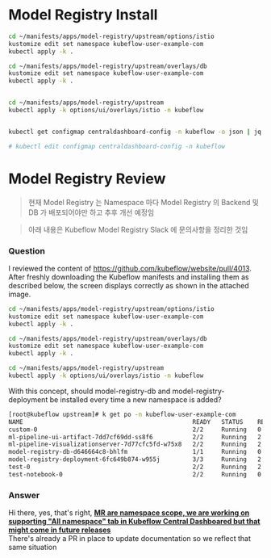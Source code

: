 # Model Registry Install
```bash
cd ~/manifests/apps/model-registry/upstream/options/istio
kustomize edit set namespace kubeflow-user-example-com
kubectl apply -k .

cd ~/manifests/apps/model-registry/upstream/overlays/db
kustomize edit set namespace kubeflow-user-example-com
kubectl apply -k .


cd ~/manifests/apps/model-registry/upstream
kubectl apply -k options/ui/overlays/istio -n kubeflow


kubectl get configmap centraldashboard-config -n kubeflow -o json | jq '.data.links |= (fromjson | .menuLinks += [{"icon": "assignment", "link": "/model-registry/", "text": "Model Registry", "type": "item"}] | tojson)' | kubectl apply -f - -n kubeflow

# kubectl edit configmap centraldashboard-config -n kubeflow 
```

# Model Registry Review

> 현재 Model Registry 는 Namespace 마다 Model Registry 의 Backend 및 DB 가 배포되어야만 하고 추후 개선 예정임

> 아래 내용은 Kubeflow Model Registry Slack 에 문의사항을 정리한 것임

### Question
I reviewed the content of https://github.com/kubeflow/website/pull/4013.  
After freshly downloading the Kubeflow manifests and installing them as described below, the screen displays correctly as shown in the attached image.
```bash
cd ~/manifests/apps/model-registry/upstream/options/istio
kustomize edit set namespace kubeflow-user-example-com
kubectl apply -k .

cd ~/manifests/apps/model-registry/upstream/overlays/db
kustomize edit set namespace kubeflow-user-example-com
kubectl apply -k .

cd ~/manifests/apps/model-registry/upstream
kubectl apply -k options/ui/overlays/istio -n kubeflow
```

With this concept, should model-registry-db and model-registry-deployment be installed every time a new namespace is added?
```bash
[root@kubeflow upstream]# k get po -n kubeflow-user-example-com
NAME                                               READY   STATUS    RESTARTS      AGE
custom-0                                           2/2     Running   0             60m
ml-pipeline-ui-artifact-7dd7cf69dd-ss8f6           2/2     Running   2 (28h ago)   2d2h
ml-pipeline-visualizationserver-7d77cfc5fd-w75x8   2/2     Running   2 (28h ago)   2d2h
model-registry-db-d646664c8-bhlfm                  1/1     Running   0             34m
model-registry-deployment-6fc649b874-w955j         3/3     Running   2 (34m ago)   34m
test-0                                             2/2     Running   2 (28h ago)   2d1h
test-notebook-0                                    2/2     Running   0             27h
```

### Answer
Hi there, yes, that's right, <u>**MR are namespace scope, we are working on supporting "All namespace" tab in Kubeflow Central Dashboared but that might come in future releases**</u>  
There's already a PR in place to update documentation so we reflect that same situation